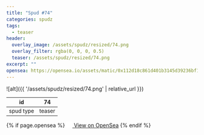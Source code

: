 ```yaml
---
title: "Spud #74"
categories: spudz
tags:
  - teaser
header:
  overlay_image: /assets/spudz/resized/74.png
  overlay_filter: rgba(0, 0, 0, 0.5)
  teaser: /assets/spudz/resized/74.png
excerpt: ""
opensea: https://opensea.io/assets/matic/0x112d18c861d401b3145d39236bf149f01e18beed/74
---
```

![alt]({{ '/assets/spudz/resized/74.png' | relative_url }})

| id | 74 |
|-|-|
| spud type | teaser |

{% if page.opensea %}
<a href="{{page.opensea}}" class="btn btn--info" onclick="window.open(this.href, '_blank'); return false;"><img src="/assets/images/opensea.svg" width="16px"><span>  View on OpenSea</span></a>
{% endif %}
